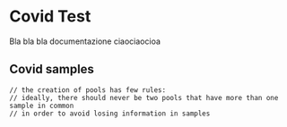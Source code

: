 # Covid Test

Bla bla bla documentazione ciaociaocioa


## Covid samples

    // the creation of pools has few rules:
    // ideally, there should never be two pools that have more than one sample in common
    // in order to avoid losing information in samples

